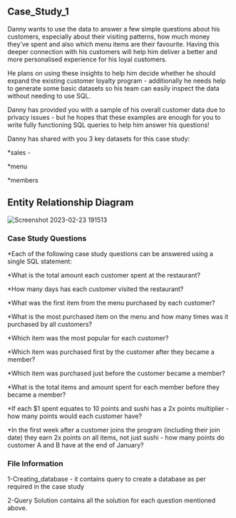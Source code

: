 ## Case_Study_1

Danny wants to use the data to answer a few simple questions about his customers, especially about their visiting patterns, how much money they’ve spent and also which menu items are their favourite. Having this deeper connection with his customers will help him deliver a better and more personalised experience for his loyal customers.

He plans on using these insights to help him decide whether he should expand the existing customer loyalty program - additionally he needs help to generate some basic datasets so his team can easily inspect the data without needing to use SQL.

Danny has provided you with a sample of his overall customer data due to privacy issues - but he hopes that these examples are enough for you to write fully functioning SQL queries to help him answer his questions!

Danny has shared with you 3 key datasets for this case study:

*sales -

*menu

*members

## Entity Relationship Diagram
![Screenshot 2023-02-23 191513](https://user-images.githubusercontent.com/91627799/220926263-e3da9b42-dd65-46ef-8fd2-f721d7c86ea1.jpg)

### Case Study Questions

*Each of the following case study questions can be answered using a single SQL statement:

*What is the total amount each customer spent at the restaurant?

*How many days has each customer visited the restaurant?

*What was the first item from the menu purchased by each customer?

*What is the most purchased item on the menu and how many times was it purchased by all customers?

*Which item was the most popular for each customer?

*Which item was purchased first by the customer after they became a member?

*Which item was purchased just before the customer became a member?

*What is the total items and amount spent for each member before they became a member?

*If each $1 spent equates to 10 points and sushi has a 2x points multiplier - how many points would each customer have?

*In the first week after a customer joins the program (including their join date) they earn 2x points on all items, not just sushi - how many points do customer A and B have at the end of January?


### File Information
1-Creating_database - it contains query to create a database as per required in the case study

2-Query Solution contains all the solution for each question mentioned above.
